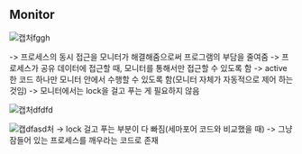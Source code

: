 ## Monitor

![캡처fggh](https://user-images.githubusercontent.com/23302973/99818136-2f5fec80-2b91-11eb-9062-0be5545805a0.PNG)

-> 프로세스의 동시 접근을 모니터가 해결해줌으로써 프로그램의 부담을 줄여줌
-> 프로세스가 공유 데이터에 접근할 때, 모니터를 통해서만 접근할 수 있도록 함 
-> active한 코드 하나만 모니터 안에서 수행할 수 있도록 함(모니터 자체가 자동적으로 제어 하는 것임)
-> 모니터에서는 lock을 걸고 푸는 게 필요하지 않음

![캡처dfdfd](https://user-images.githubusercontent.com/23302973/99820381-0ab94400-2b94-11eb-8706-12b7d35a7937.PNG)

![캡dfasd처](https://user-images.githubusercontent.com/23302973/99820560-4bb15880-2b94-11eb-9ee5-8420e25dc876.PNG)
-> lock 걸고 푸는 부분이 다 빠짐(세마포어 코드와 비교했을 때)
-> 그냥 잠들어 있는 프로세스를 깨우라는 코드로 존재





